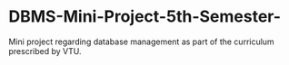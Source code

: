 # DBMS-Mini-Project-5th-Semester-
Mini project regarding database management as part of the curriculum prescribed by VTU.
